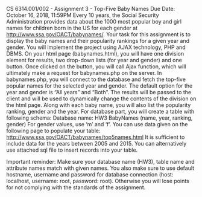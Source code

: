CS 6314.001/002 - Assignment 3 - Top-Five Baby Names
Due Date: October 16, 2018, 11:59PM
Every 10 years, the Social Security Administration provides data about the 1000 most popular boy and girl names for children born in the US for each gender at http://www.ssa.gov/OACT/babynames/. 
Your task for this assignment is to display the baby names and their popularity rankings for a given year and gender. You will implement the project using AJAX technology, PHP and DBMS.
On your html page (babynames.html), you will have one division element for results, two drop-down lists (for year and gender) and one button. Once clicked on the button, you will call Ajax function, which will ultimately make a request for babynames.php on the server.
In babynames.php, you will connect to the database and fetch the top-five popular names for the selected year and gender.  The default option for the year and gender is “All years” and “Both”. 
The results will be passed to the client and will be used to dynamically change the contents of the division on the html page. Along with each baby name, you will also list the popularity ranking, gender and the year.
For database part, you will create a table with following schema:
Database name: HW3
BabyNames (name, year, ranking, gender) 
For gender values, use ‘m’ and ‘f’.
You can use data given on the following page to populate your table:
http://www.ssa.gov/OACT/babynames/top5names.html
It is sufficient to include data for the years between 2005 and 2015. You can alternatively use attached sql file to insert records into your table. 



Important reminder:  Make sure your database name (HW3), table name and attribute names match with given names. You also make sure to use default hostname, username and password for database connection (host: localhost, username: root, password: root). Otherwise you will lose points for not complying with the standards of the assignment.

